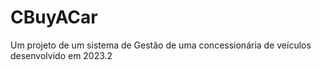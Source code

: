 # CBuyACar
Um projeto de um sistema de Gestão de uma concessionária de veículos desenvolvido em 2023.2

